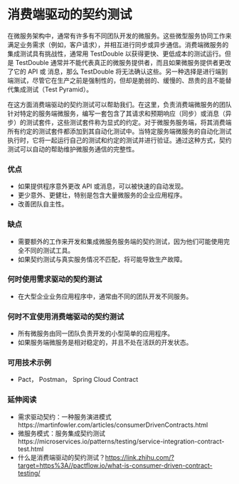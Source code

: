 # 消费端驱动的契约测试

在微服务架构中，通常有许多有不同团队开发的微服务。这些微型服务协同工作来满足业务需求（例如，客户请求），并相互进行同步或异步通信。消费端微服务的集成测试具有挑战性，通常用 TestDouble 以获得更快、更低成本的测试运行。但是 TestDouble 通常并不能代表真正的微服务提供者，而且如果微服务提供者更改了它的 API 或 消息，那么 TestDouble 将无法确认这些。另一种选择是进行端到端测试，尽管它在生产之前是强制性的，但却是脆弱的、缓慢的、昂贵的且不能替代集成测试（Test Pyramid）。

在这方面消费端驱动的契约测试可以帮助我们。在这里，负责消费端微服务的团队针对特定的服务端微服务，编写一套包含了其请求和预期响应（同步）或消息（异步）的测试套件，这些测试套件称为显式的约定。对于微服务服务端，将其消费端所有约定的测试套件都添加到其自动化测试中。当特定服务端微服务的自动化测试执行时，它将一起运行自己的测试和约定的测试并进行验证。通过这种方式，契约测试可以自动的帮助维护微服务通信的完整性。

### 优点

- 如果提供程序意外更改 API 或消息，可以被快速的自动发现。
- 更少意外、更健壮，特别是包含大量微服务的企业应用程序。
- 改善团队自主性。

### 缺点

- 需要额外的工作来开发和集成微服务服务端的契约测试，因为他们可能使用完全不同的测试工具。
- 如果契约测试与真实服务情况不匹配，将可能导致生产故障。

### 何时使用需求驱动的契约测试

- 在大型企业业务应用程序中，通常由不同的团队开发不同服务。

### 何时不宜使用消费端驱动的契约测试

- 所有微服务由同一团队负责开发的小型简单的应用程序。
- 如果服务端微服务是相对稳定的，并且不处在活跃的开发状态。

### 可用技术示例

- Pact， Postman， Spring Cloud Contract

### 延伸阅读

- 需求驱动契约：一种服务演进模式https://martinfowler.com/articles/consumerDrivenContracts.html
- 微服务模式：服务集成契约测试https://microservices.io/patterns/testing/service-integration-contract-test.html
- 什么是消费端驱动的契约测试？https://link.zhihu.com/?target=https%3A//pactflow.io/what-is-consumer-driven-contract-testing/
